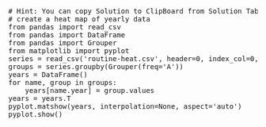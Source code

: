 <pre class="file" data-target="clipboard">
# Hint: You can copy Solution to ClipBoard from Solution Tab
# create a heat map of yearly data
from pandas import read_csv
from pandas import DataFrame
from pandas import Grouper
from matplotlib import pyplot
series = read_csv('routine-heat.csv', header=0, index_col=0, parse_dates=True, squeeze=True)
groups = series.groupby(Grouper(freq='A'))
years = DataFrame()
for name, group in groups:
	years[name.year] = group.values
years = years.T
pyplot.matshow(years, interpolation=None, aspect='auto')
pyplot.show()
</pre>

